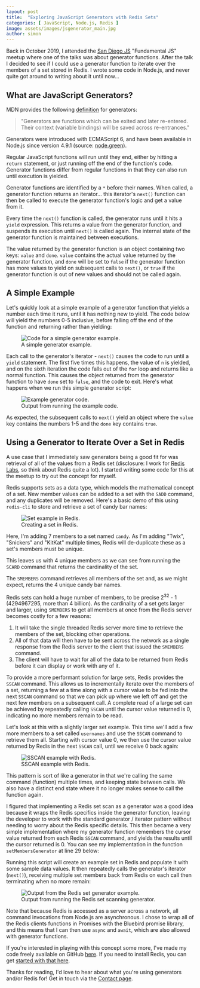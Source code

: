 ```yaml
---
layout: post
title:  "Exploring JavaScript Generators with Redis Sets"
categories: [ JavaScript, Node.js, Redis ]
image: assets/images/jsgenerator_main.jpg
author: simon
---
```

Back in October 2019, I attended the [San Diego JS](https://www.sandiegojs.org/) "Fundamental JS" meetup where one of the talks was about generator functions.  After the talk I decided to see if I could use a generator function to iterate over the members of a set stored in Redis.  I wrote some code in Node.js, and never quite got around to writing about it until now...

## What are JavaScript Generators?

MDN provides the following [definition](https://developer.mozilla.org/en-US/docs/Web/JavaScript/Reference/Statements/function*) for generators:

> "Generators are functions which can be exited and later re-entered. 
> Their context (variable bindings) will be saved across re-entrances."

Generators were introduced with ECMAScript 6, and have been available in Node.js since version 4.9.1 (source: [node.green](https://node.green/)).

Regular JavaScript functions will run until they end, either by hitting a `return` statement, or just running off the end of the function's code.  Generator functions differ from regular functions in that they can also run until execution is yielded.

Generator functions are identified by a `*` before their names.  When called, a generator function returns an iterator... this iterator's `next()` function can then be called to execute the generator function's logic and get a value from it.  

Every time the `next()` function is called, the generator runs until it hits a `yield` expression.  This returns a value from the generator function, and suspends its execution until `next()` is called again.  The internal state of the generator function is maintained between executions.

The value returned by the generator function is an object containing two keys: `value` and `done`.  `value` contains the actual value returned by the generator function, and `done` will be set to `false` if the generator function has more values to yield on subsequent calls to `next()`, or `true` if the generator function is out of new values and should not be called again.

## A Simple Example

Let's quickly look at a simple example of a generator function that yields a number each time it runs, until it has nothing new to yield.  The code below will yield the numbers 0-5 inclusive, before falling off the end of the function and returning rather than yielding:

<figure class="figure">
  <img src="{{ site.baseurl }}/assets/images/jsgenerator_generatenumbers.png" class="figure-img img-fluid" alt="Code for a simple generator example.">
  <figcaption class="figure-caption text-center">A simple generator example.</figcaption>
</figure>

Each call to the generator's iterator - `next()` causes the code to run until a `yield` statement.  The first five times this happens, the value of `n` is yielded, and on the sixth iteration the code falls out of the `for` loop and returns like a normal function.  This causes the object returned from the generator function to have `done` set to `false`, and the code to exit.  Here's what happens when we run this simple generator script:

<figure class="figure">
  <img src="{{ site.baseurl }}/assets/images/jsgenerator_running_generate_numbers.png" class="figure-img img-fluid" alt="Example generator code.">
  <figcaption class="figure-caption text-center">Output from running the example code.</figcaption>
</figure>

As expected, the subsequent calls to `next()` yield an object where the `value` key contains the numbers 1-5 and the `done` key contains `true`.

## Using a Generator to Iterate Over a Set in Redis

A use case that I immediately saw generators being a good fit for was retrieval of all of the values from a Redis set (disclosure: I work for [Redis Labs](https://redislabs.com), so think about Redis quite a lot).  I started writing some code for this at the meetup to try out the concept for myself.  

Redis supports sets as a data type, which models the mathematical concept of a set.  New member values can be added to a set with the `SADD` command, and any duplicates will be removed.  Here's a basic demo of this using `redis-cli` to store and retrieve a set of candy bar names:

<figure class="figure">
  <img src="{{ site.baseurl }}/assets/images/jsgenerator_candybars.png" class="figure-img img-fluid" alt="Set example in Redis.">
  <figcaption class="figure-caption text-center">Creating a set in Redis.</figcaption>
</figure>

Here, I'm adding 7 members to a set named `candy`.  As I'm adding "Twix", "Snickers" and "KitKat" multiple times, Redis will de-duplicate these as a set's members must be unique.

This leaves us with 4 unique members as we can see from running the `SCARD` command that returns the cardinality of the set.

The `SMEMBERS` command retrieves all members of the set and, as we might expect, returns the 4 unique candy bar names.  

Redis sets can hold a huge number of members, to be precise 2<sup>32</sup> - 1 (4294967295, more than 4 billion).  As the cardinality of a set gets larger and larger, using `SMEMBERS` to get all members at once from the Redis server becomes costly for a few reasons:

1. It will take the single threaded Redis server more time to retrieve the members of the set, blocking other operations.
2. All of that data will then have to be sent across the network as a single response from the Redis server to the client that issued the `SMEMBERS` command.
3. The client will have to wait for all of the data to be returned from Redis before it can display or work with any of it.

To provide a more performant solution for large sets, Redis provides the `SSCAN` command.  This allows us to incrementally iterate over the members of a set, returning a few at a time along with a cursor value to be fed into the next `SSCAN` command so that we can pick up where we left off and get the next few members on a subsequent call.  A complete read of a large set can be achieved by repeatedly calling `SSCAN` until the cursor value returned is 0, indicating no more members remain to be read.

Let's look at this with a slightly larger set example.  This time we'll add a few more members to a set called `usernames` and use the `SSCAN` command to retrieve them all.  Starting with cursor value 0, we then use the cursor value returned by Redis in the next `SSCAN` call, until we receive 0 back again:

<figure class="figure">
  <img src="{{ site.baseurl }}/assets/images/jsgenerator_sscan.png" class="figure-img img-fluid" alt="SSCAN example with Redis.">
  <figcaption class="figure-caption text-center">SSCAN example with Redis.</figcaption>
</figure>

This pattern is sort of like a generator in that we're calling the same command (function) multiple times, and keeping state between calls.  We also have a distinct end state where it no longer makes sense to call the function again.

I figured that implementing a Redis set scan as a generator was a good idea because it wraps the Redis specifics inside the generator function, leaving the developer to work with the standard generator / iterator pattern without needing to worry about the Redis specific details.  This then became a very simple implementation where my generator function remembers the cursor value returned from each Redis `SSCAN` command, and yields the results until the cursor returned is 0.  You can see my implementation in the function `setMembersGenerator` at line 29 below:

<script src="https://gist.github.com/simonprickett/960062759aa75a4c20c381f9f4e99006.js"></script>

Running this script will create an example set in Redis and populate it with some sample data values.  It then repeatedly calls the generator's iterator (`next()`), receiving multiple set members back from Redis on each call then terminating when no more remain:

<figure class="figure">
  <img src="{{ site.baseurl }}/assets/images/jsgenerator_redis_output.png" class="figure-img img-fluid" alt="Output from the Redis set generator example.">
  <figcaption class="figure-caption text-center">Output from running the Redis set scanning generator.</figcaption>
</figure>

Note that because Redis is accessed as a server across a network, all command invocations from Node.js are asynchronous.  I chose to wrap all of the Redis clients functions in Promises with the Bluebird promise library, and this means that I can then use `async` and `await`, which are also allowed with generator functions.

If you're interested in playing with this concept some more, I've made my code freely available on GitHub [here](https://github.com/simonprickett/redis-sscan-with-generator).  If you need to install Redis, you can get [started with that here](https://redis.io/download).

Thanks for reading, I'd love to hear about what you're using generators and/or Redis for!  Get in touch via the [Contact page](https://simonprickett.dev/contact/).